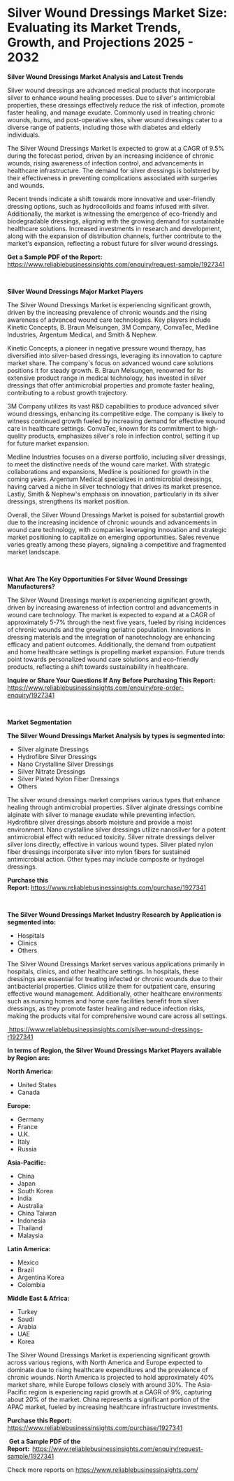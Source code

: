 <p><h1>Silver Wound Dressings Market Size: Evaluating its Market Trends, Growth, and Projections 2025 - 2032</h1></p><p><strong>Silver Wound Dressings Market Analysis and Latest Trends</strong></p>
<p><p>Silver wound dressings are advanced medical products that incorporate silver to enhance wound healing processes. Due to silver's antimicrobial properties, these dressings effectively reduce the risk of infection, promote faster healing, and manage exudate. Commonly used in treating chronic wounds, burns, and post-operative sites, silver wound dressings cater to a diverse range of patients, including those with diabetes and elderly individuals.</p><p>The Silver Wound Dressings Market is expected to grow at a CAGR of 9.5% during the forecast period, driven by an increasing incidence of chronic wounds, rising awareness of infection control, and advancements in healthcare infrastructure. The demand for silver dressings is bolstered by their effectiveness in preventing complications associated with surgeries and wounds. </p><p>Recent trends indicate a shift towards more innovative and user-friendly dressing options, such as hydrocolloids and foams infused with silver. Additionally, the market is witnessing the emergence of eco-friendly and biodegradable dressings, aligning with the growing demand for sustainable healthcare solutions. Increased investments in research and development, along with the expansion of distribution channels, further contribute to the market's expansion, reflecting a robust future for silver wound dressings.</p></p>
<p><strong>Get a Sample PDF of the Report:&nbsp;</strong> <a href="https://www.reliablebusinessinsights.com/enquiry/request-sample/1927341?utm_campaign=1877&utm_medium=2&utm_source=Github&utm_content=ia&utm_term=15012025&utm_id=silver-wound-dressings">https://www.reliablebusinessinsights.com/enquiry/request-sample/1927341</a></p>
<p>&nbsp;</p>
<p><strong>Silver Wound Dressings Major Market Players</strong></p>
<p><p>The Silver Wound Dressings Market is experiencing significant growth, driven by the increasing prevalence of chronic wounds and the rising awareness of advanced wound care technologies. Key players include Kinetic Concepts, B. Braun Melsungen, 3M Company, ConvaTec, Medline Industries, Argentum Medical, and Smith & Nephew.</p><p>Kinetic Concepts, a pioneer in negative pressure wound therapy, has diversified into silver-based dressings, leveraging its innovation to capture market share. The company's focus on advanced wound care solutions positions it for steady growth. B. Braun Melsungen, renowned for its extensive product range in medical technology, has invested in silver dressings that offer antimicrobial properties and promote faster healing, contributing to a robust growth trajectory.</p><p>3M Company utilizes its vast R&D capabilities to produce advanced silver wound dressings, enhancing its competitive edge. The company is likely to witness continued growth fueled by increasing demand for effective wound care in healthcare settings. ConvaTec, known for its commitment to high-quality products, emphasizes silver's role in infection control, setting it up for future market expansion.</p><p>Medline Industries focuses on a diverse portfolio, including silver dressings, to meet the distinctive needs of the wound care market. With strategic collaborations and expansions, Medline is positioned for growth in the coming years. Argentum Medical specializes in antimicrobial dressings, having carved a niche in silver technology that drives its market presence. Lastly, Smith & Nephew's emphasis on innovation, particularly in its silver dressings, strengthens its market position.</p><p>Overall, the Silver Wound Dressings Market is poised for substantial growth due to the increasing incidence of chronic wounds and advancements in wound care technology, with companies leveraging innovation and strategic market positioning to capitalize on emerging opportunities. Sales revenue varies greatly among these players, signaling a competitive and fragmented market landscape.</p></p>
<p>&nbsp;</p>
<p><strong>What Are The Key Opportunities For Silver Wound Dressings Manufacturers?</strong></p>
<p><p>The Silver Wound Dressings market is experiencing significant growth, driven by increasing awareness of infection control and advancements in wound care technology. The market is expected to expand at a CAGR of approximately 5-7% through the next five years, fueled by rising incidences of chronic wounds and the growing geriatric population. Innovations in dressing materials and the integration of nanotechnology are enhancing efficacy and patient outcomes. Additionally, the demand from outpatient and home healthcare settings is propelling market expansion. Future trends point towards personalized wound care solutions and eco-friendly products, reflecting a shift towards sustainability in healthcare.</p></p>
<p><strong>Inquire or Share Your Questions If Any Before Purchasing This Report:</strong> <a href="https://www.reliablebusinessinsights.com/enquiry/pre-order-enquiry/1927341?utm_campaign=1877&utm_medium=2&utm_source=Github&utm_content=ia&utm_term=15012025&utm_id=silver-wound-dressings">https://www.reliablebusinessinsights.com/enquiry/pre-order-enquiry/1927341</a></p>
<p>&nbsp;</p>
<p><strong>Market Segmentation</strong></p>
<p><strong>The Silver Wound Dressings Market Analysis by types is segmented into:</strong></p>
<p><ul><li>Silver alginate Dressings</li><li>Hydrofibre Silver Dressings</li><li>Nano Crystalline Silver Dressings</li><li>Silver Nitrate Dressings</li><li>Silver Plated Nylon Fiber Dressings</li><li>Others</li></ul></p>
<p><p>The silver wound dressings market comprises various types that enhance healing through antimicrobial properties. Silver alginate dressings combine alginate with silver to manage exudate while preventing infection. Hydrofibre silver dressings absorb moisture and provide a moist environment. Nano crystalline silver dressings utilize nanosilver for a potent antimicrobial effect with reduced toxicity. Silver nitrate dressings deliver silver ions directly, effective in various wound types. Silver plated nylon fiber dressings incorporate silver into nylon fibers for sustained antimicrobial action. Other types may include composite or hydrogel dressings.</p></p>
<p><strong>Purchase this Report:&nbsp;</strong><a href="https://www.reliablebusinessinsights.com/purchase/1927341?utm_campaign=1877&utm_medium=2&utm_source=Github&utm_content=ia&utm_term=15012025&utm_id=silver-wound-dressings">https://www.reliablebusinessinsights.com/purchase/1927341</a></p>
<p>&nbsp;</p>
<p><strong>The Silver Wound Dressings Market Industry Research by Application is segmented into:</strong></p>
<p><ul><li>Hospitals</li><li>Clinics</li><li>Others</li></ul></p>
<p><p>The Silver Wound Dressings Market serves various applications primarily in hospitals, clinics, and other healthcare settings. In hospitals, these dressings are essential for treating infected or chronic wounds due to their antibacterial properties. Clinics utilize them for outpatient care, ensuring effective wound management. Additionally, other healthcare environments such as nursing homes and home care facilities benefit from silver dressings, as they promote faster healing and reduce infection risks, making the products vital for comprehensive wound care across all settings.</p></p>
<p><a href="https://www.reliablebusinessinsights.com/silver-wound-dressings-r1927341?utm_campaign=1877&utm_medium=2&utm_source=Github&utm_content=ia&utm_term=15012025&utm_id=silver-wound-dressings">&nbsp;https://www.reliablebusinessinsights.com/silver-wound-dressings-r1927341</a></p>
<p><strong>In terms of Region, the Silver Wound Dressings Market Players available by Region are:</strong></p>
<p>
    <p> <strong> North America: </strong>
        <ul>
            <li>United States</li>
            <li>Canada</li>
        </ul>
        </p> 
    <p> <strong> Europe: </strong>
        <ul>
            <li>Germany</li>
            <li>France</li>
            <li>U.K.</li>
            <li>Italy</li>
            <li>Russia</li>
        </ul>
        </p> 
    <p> <strong> Asia-Pacific: </strong>
        <ul>
            <li>China</li>
            <li>Japan</li>
            <li>South Korea</li>
            <li>India</li>
            <li>Australia</li>
            <li>China Taiwan</li>
            <li>Indonesia</li>
            <li>Thailand</li>
            <li>Malaysia</li>
        </ul>
        </p> 
    <p> <strong> Latin America: </strong>
        <ul>
            <li>Mexico</li>
            <li>Brazil</li>
            <li>Argentina Korea</li>
            <li>Colombia</li>
        </ul>
        </p> 
    <p> <strong> Middle East & Africa: </strong>
        <ul>
            <li>Turkey</li>
            <li>Saudi</li>
            <li>Arabia</li>
            <li>UAE</li>
            <li>Korea</li>
        </ul>
    </p>
    </p>
<p><p>The Silver Wound Dressings Market is experiencing significant growth across various regions, with North America and Europe expected to dominate due to rising healthcare expenditures and the prevalence of chronic wounds. North America is projected to hold approximately 40% market share, while Europe follows closely with around 30%. The Asia-Pacific region is experiencing rapid growth at a CAGR of 9%, capturing about 20% of the market. China represents a significant portion of the APAC market, fueled by increasing healthcare infrastructure investments.</p></p>
<p><strong>Purchase this Report: </strong><a href="https://www.reliablebusinessinsights.com/purchase/1927341?utm_campaign=1877&utm_medium=2&utm_source=Github&utm_content=ia&utm_term=15012025&utm_id=silver-wound-dressings">https://www.reliablebusinessinsights.com/purchase/1927341</a></p>
<p>&nbsp;<strong>Get a Sample PDF of the Report:&nbsp;&nbsp;</strong><a href="https://www.reliablebusinessinsights.com/enquiry/request-sample/1927341?utm_campaign=1877&utm_medium=2&utm_source=Github&utm_content=ia&utm_term=15012025&utm_id=silver-wound-dressings">https://www.reliablebusinessinsights.com/enquiry/request-sample/1927341</a></p>
<p><strong></strong></p>
<p>Check more reports on <a href="https://www.reliablebusinessinsights.com/?utm_campaign=1877&utm_medium=2&utm_source=Github&utm_content=ia&utm_term=15012025&utm_id=silver-wound-dressings">https://www.reliablebusinessinsights.com/</a></p>
